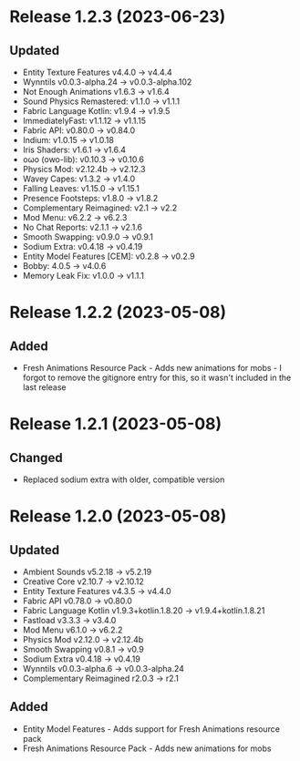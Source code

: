 # Release 1.2.3 (2023-06-23)

## Updated

* Entity Texture Features v4.4.0 -> v4.4.4
* Wynntils v0.0.3-alpha.24 -> v0.0.3-alpha.102
* Not Enough Animations v1.6.3 -> v1.6.4
* Sound Physics Remastered: v1.1.0 -> v1.1.1
* Fabric Language Kotlin: v1.9.4 -> v1.9.5
* ImmediatelyFast: v1.1.12 -> v1.1.15
* Fabric API: v0.80.0 -> v0.84.0
* Indium: v1.0.15 -> v1.0.18
* Iris Shaders: v1.6.1 -> v1.6.4
* oωo (owo-lib): v0.10.3 -> v0.10.6
* Physics Mod: v2.12.4b -> v2.12.3
* Wavey Capes: v1.3.2 -> v1.4.0
* Falling Leaves: v1.15.0 -> v1.15.1
* Presence Footsteps: v1.8.0 -> v1.8.2
* Complementary Reimagined: v2.1 -> v2.2
* Mod Menu: v6.2.2 -> v6.2.3
* No Chat Reports: v2.1.1 -> v2.1.6
* Smooth Swapping: v0.9.0 -> v0.9.1
* Sodium Extra: v0.4.18 -> v0.4.19
* Entity Model Features [CEM]: v0.2.8 -> v0.2.9
* Bobby: 4.0.5 -> v4.0.6
* Memory Leak Fix: v1.0.0 -> v1.1.1

# Release 1.2.2 (2023-05-08)

## Added

* Fresh Animations Resource Pack - Adds new animations for mobs - I forgot to remove the gitignore entry for this, so it wasn't included in the last release

# Release 1.2.1 (2023-05-08)

## Changed

* Replaced sodium extra with older, compatible version

# Release 1.2.0 (2023-05-08)

## Updated

* Ambient Sounds v5.2.18 -> v5.2.19
* Creative Core v2.10.7 -> v2.10.12
* Entity Texture Features v4.3.5 -> v4.4.0
* Fabric API v0.78.0 -> v0.80.0
* Fabric Language Kotlin v1.9.3+kotlin.1.8.20 -> v1.9.4+kotlin.1.8.21
* Fastload v3.3.3 -> v3.4.0
* Mod Menu v6.1.0 -> v6.2.2
* Physics Mod v2.12.0 -> v2.12.4b
* Smooth Swapping v0.8.1 -> v0.9
* Sodium Extra v0.4.18 -> v0.4.19
* Wynntils v0.0.3-alpha.6 -> v0.0.3-alpha.24
* Complementary Reimagined r2.0.3 -> r2.1

## Added

* Entity Model Features - Adds support for Fresh Animations resource pack
* Fresh Animations Resource Pack - Adds new animations for mobs
